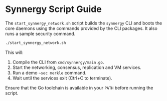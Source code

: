 # Synnergy Script Guide

The `start_synnergy_network.sh` script builds the `synnergy` CLI and boots the
core daemons using the commands provided by the CLI packages.  It also runs a
sample security command.

```bash
./start_synnergy_network.sh
```

This will:

1. Compile the CLI from `cmd/synnergy/main.go`.
2. Start the networking, consensus, replication and VM services.
3. Run a demo `~sec merkle` command.
4. Wait until the services exit (Ctrl+C to terminate).

Ensure that the Go toolchain is available in your `PATH` before running the
script.

